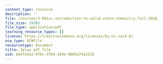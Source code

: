```yaml
---
content_type: resource
description: ''
file: /courses/3-091sc-introduction-to-solid-state-chemistry-fall-2010/b647a5a28f0c4fb4184e0805a74a2218_iRh3Kpgg0Uc.pdf
file_size: 19302
file_type: application/pdf
learning_resource_types: []
license: https://creativecommons.org/licenses/by-nc-sa/4.0/
ocw_type: OCWFile
resourcetype: Document
title: 3play pdf file
uid: b647a5a2-8f0c-4fb4-184e-0805a74a2218
---
```

